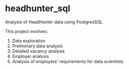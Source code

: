 # headhunter_sql
Analysis of HeadHunter data using PostgresSQL

This project involves:
1. Data exploration
2. Preliminary data analysis
3. Detailed vacancy analysis
4. Employer analysis
5. Analysis of employers' requirements for data scientists.
